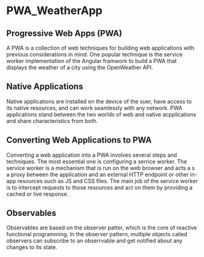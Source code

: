 # PWA_WeatherApp

## Progressive Web Apps (PWA) 

A PWA is a collection of web techniques for building web applications with previous considerations in mind.
One popular technique is the service worker implementation of the Angular framwork to build a PWA that displays
the weather of a city using the OpenWeather API.

## Native Applications

Native applications are installed on the device of the suer, have access to its native resources, 
and can work seamlessly with any network. PWA applications stand between the two worlds of web and 
native acpplications and share characteristics from both.

## Converting Web Applications to PWA

Converting a web application into a PWA involves several steps and techniques. 
The most essential one is configuring a serrice worker. The service worker is a mechanism that is run on the web browser
and acts a s a proxy between the application and an external HTTP endpoint or other in-app resources such as JS and CSS 
files. The main job of the service worker is to intercept requests to those resources and act on them by providing a cached 
or live response. 

## Observables

Observables are based on the observer patter, which is the core of reactive functional programming. In the observer pattern,
multiple objects called observers can subscribe to an obserrvable and get notified about any changes to its state. 

